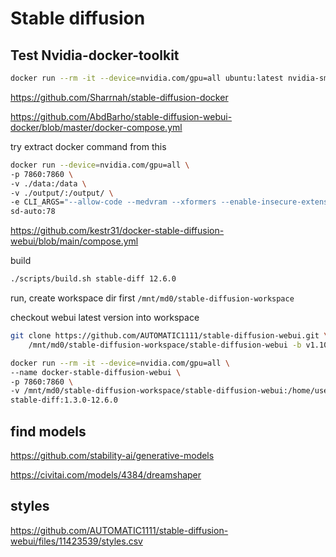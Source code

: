 # Stable diffusion

## Test Nvidia-docker-toolkit
```sh
docker run --rm -it --device=nvidia.com/gpu=all ubuntu:latest nvidia-smi
````


https://github.com/Sharrnah/stable-diffusion-docker


https://github.com/AbdBarho/stable-diffusion-webui-docker/blob/master/docker-compose.yml


try extract docker command from this

```sh
docker run --device=nvidia.com/gpu=all \
-p 7860:7860 \
-v ./data:/data \
-v ./output/:/output/ \
-e CLI_ARGS="--allow-code --medvram --xformers --enable-insecure-extension-access --api" \
sd-auto:78
```

https://github.com/kestr31/docker-stable-diffusion-webui/blob/main/compose.yml

build
```sh
./scripts/build.sh stable-diff 12.6.0
```

run, create workspace dir 
first `/mnt/md0/stable-diffusion-workspace`

checkout webui latest version into workspace
```sh
git clone https://github.com/AUTOMATIC1111/stable-diffusion-webui.git \
    /mnt/md0/stable-diffusion-workspace/stable-diffusion-webui -b v1.10.1
```

```sh
docker run --rm -it --device=nvidia.com/gpu=all \
--name docker-stable-diffusion-webui \
-p 7860:7860 \
-v /mnt/md0/stable-diffusion-workspace/stable-diffusion-webui:/home/user/workspace \
stable-diff:1.3.0-12.6.0 
```

## find models

https://github.com/stability-ai/generative-models

https://civitai.com/models/4384/dreamshaper

## styles

https://github.com/AUTOMATIC1111/stable-diffusion-webui/files/11423539/styles.csv